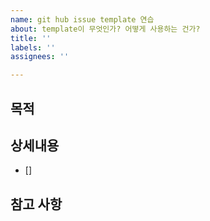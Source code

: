 ```yaml
---
name: git hub issue template 연습
about: template이 무엇인가? 어떻게 사용하는 건가?
title: ''
labels: ''
assignees: ''

---
```


## 목적
>
## 상세내용
- []
##  참고 사항

